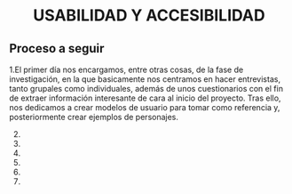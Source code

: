 # <div align = "center">**USABILIDAD Y ACCESIBILIDAD**</div>
## Proceso a seguir
1.El primer día nos encargamos, entre otras cosas, de la fase de investigación, en la que basicamente nos centramos en hacer entrevistas, tanto grupales como individuales, además de unos cuestionarios con el fin de extraer información interesante de cara al inicio del proyecto. Tras ello, nos dedicamos a crear modelos de usuario para tomar como referencia y, posteriormente crear ejemplos de personajes.

2.
3.
4.
5.
6.
7.

